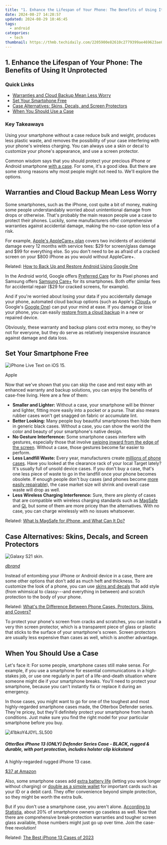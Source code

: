 ```yaml
---
title: "1. Enhance the Lifespan of Your Phone: The Benefits of Using It Unprotected"
date: 2024-08-27 14:28:57
updated: 2024-08-29 10:46:45
tags:
  - android
categories:
  - tech
thumbnail: https://thmb.techidaily.com/2205900e82610c2779399ae469623ae027920f8a8a6cd21a0ae3357ed65bdbc2.jpg
---
```


## 1. Enhance the Lifespan of Your Phone: The Benefits of Using It Unprotected

### Quick Links

* [Warranties and Cloud Backup Mean Less Worry](https://activate-lock.techidaily.com/in-2024-3-easy-methods-to-unlock-icloud-locked-apple-iphone-11-pro-maxipadipod-by-drfone-ios/)
* [Set Your Smartphone Free](https://snapchat-videos.techidaily.com/updated-in-2024-simplified-guide-crafting-and-altering-multisnap-stories/)
* [Case Alternatives: Skins, Decals, and Screen Protectors](https://tiktok-clips.techidaily.com/new-mastering-anime-aesthetics-in-viral-tiktoks-for-2024/)
* [When You Should Use a Case](https://vimeo-videos.techidaily.com/updated-in-2024-the-vimeo-story-a-hub-for-exclusive-film-content/)

### Key Takeaways

 Using your smartphone without a case reduce bulk and weight, produces less plastic waste, and removes the possibility of your case interfering with your phone's wireless charging. You can always use a skin or decal to customize your phone's appearance, and use a screen protector.

 Common wisdom says that you should protect your precious iPhone or Android smartphone [with a case](https://instagram-clips.techidaily.com/updated-ending-your-insta-saga-a-comprehensive-guide-to-deactivation/). For some, it's a good idea. But there are some strong reasons why most people might not need to. We'll explore the options.

##  Warranties and Cloud Backup Mean Less Worry

 Some smartphones, such as the iPhone, cost quite a bit of money, making some people understandably worried about unintentional damage from drops or otherwise. That's probably the main reason people use a case to protect their phones. Luckily, some manufacturers offer comprehensive warranties against accidental damage, making the no-case option less of a risk.

 For example, [Apple's AppleCare+ plan](https://www.apple.com/support/products/iphone/) covers two incidents of accidental damage every 12 months with service fees: $29 for screen/glass damage and $99 for everything else. So you don't need to be as afraid of a cracked screen on your $800 iPhone as you would without AppleCare+.

Related: [How to Back Up and Restore Android Using Google One](https://youtube-help.techidaily.com/in-2024-master-your-stream-utilizing-youtubes-av1-technology/) 

 In the Android world, Google offers [Preferred Care](https://store.google.com/us/magazine/preferred%5Fcare?hl=en-US) for its Pixel phones and Samsung offers [Samsung Care+](https://shop-links.co/link/?exclusive=1&publisher_slug=itechdaily19598&url=https%3A%2F%2Fwww.samsung.com%2Fus%2Fsupport%2Fsamsung-care-plus%2F) for its smartphones. Both offer similar fees for accidental repair ($29 for cracked screens, for example).

 And if you're worried about losing your data if you accidentally damage your phone, automated cloud backup options (such as Apple's [iCloud+](https://fox-http.techidaily.com/flawlessly-merged-the-linkage-of-instagram-and-tiktok/) or Google's [Google One](https://android-location-track.techidaily.com/two-ways-to-track-my-boyfriends-nokia-g42-5g-without-him-knowing-drfone-by-drfone-virtual-android/)) can put your mind at ease. If you damage or lose your phone, you can easily [restore from a cloud backup](https://youtube-help.techidaily.com/in-2024-master-your-stream-utilizing-youtubes-av1-technology/) in a new or repaired device.

 Obviously, these warranty and backup plans cost extra money, so they're not for everyone, but they do serve as relatively inexpensive insurance against damage and data loss.

##  Set Your Smartphone Free

![iPhone Live Text on iOS 15.](https://static1.howtogeekimages.com/wordpress/wp-content/uploads/2021/06/iphone_live_text.jpg) 

Apple

 Now that we've shown that you can skip the case and rest easy with an enhanced warranty and backup solutions, you can enjoy the benefits of case-free living. Here are a few of them:

* **Smaller and Lighter:** Without a case, your smartphone will be thinner and lighter, fitting more easily into a pocket or a purse. That also means rubber cases won't get snagged on fabric or accumulate lint.
* **Better Looking:** Many people buy beautiful smartphones then hide them in generic black cases. Without a case, you can show the world the color and beauty of your smartphone's native design.
* **No Gesture Interference:** Some smartphone cases interfere with gestures, especially those that involve [swiping inward from the edge of the screen](https://screen-activity-recording.techidaily.com/new-in-2024-gear-up-with-our-12-tycoon-titles-your-gaming-passport-to-success/). Without a case, those gestures become far easier to perform.
* **Less Landfill Waste:** Every year, manufacturers create [millions of phone cases](https://www.globenewswire.com/news-release/2019/07/31/1894829/0/en/5-11Bn-Mobile-Phone-Protective-Cases-Market-Report-2014-2019-2024.html). Have you looked at the clearance rack of your local Target lately? It's usually full of unsold device cases. If you don't buy a case, that's one less piece of waste to go in the landfill once your phone becomes obsolete. If enough people don't buy cases (and phones become [more easily repairable](https://hardware-tips.techidaily.com/gamers-lucky-day-top-discounted-powerhouse-laptops-of-2024-revealed/)), the case market size will shrink and overall case waste will drop as well.
* **Less Wireless Charging Interference:** Sure, there are plenty of cases that are compatible with wireless charging standards such as [MagSafe](https://techno-recovery.techidaily.com/mastering-regional-adjustments-how-to-update-regions-on-your-iphone/) and [Qi](https://smart-video-creator.techidaily.com/updated-2024-approved-mac-users-download-vllo-and-find-alternative-solutions/), but some of them are more pricey than the alternatives. With no case, you can charge wirelessly with no issues whatsoever.

Related: [What Is MagSafe for iPhone, and What Can It Do?](https://techno-recovery.techidaily.com/mastering-regional-adjustments-how-to-update-regions-on-your-iphone/) 

##  Case Alternatives: Skins, Decals, and Screen Protectors

![Galaxy S21 skin.](https://static1.howtogeekimages.com/wordpress/wp-content/uploads/2021/12/Mahogany-Galaxy-S21-Skins.jpg) 

_[dbrand](https://dbrand.com/shop/samsung-galaxy-s21-skins)_

 Instead of entombing your iPhone or Android device in a case, there are some other options that don't add as much heft and thickness. To customize the look of a phone, you can use [skins and decals](https://instagram-clips.techidaily.com/updated-ending-your-insta-saga-a-comprehensive-guide-to-deactivation/) that add style (from whimsical to classy---and everything in between) and scratch protection to the body of your phone.

Related: [What's the Difference Between Phone Cases, Protectors, Skins, and Covers?](https://instagram-clips.techidaily.com/updated-ending-your-insta-saga-a-comprehensive-guide-to-deactivation/) 

 To protect your phone's screen from cracks and scratches, you can install a very thin screen protector, which is a transparent piece of glass or plastic that sticks to the surface of your smartphone's screen. Screen protectors are usually less expensive than cases as well, which is another advantage.

##  When You Should Use a Case

 Let's face it: For some people, smartphone cases still make sense. For example, if you use a smartphone for essential communications in a high-stakes job, or use one regularly in part of a life-and-death situation where someone might die if your smartphone breaks. You'll need to protect your smartphone, because you can't instantly fix or replace it during an emergency.

 In those cases, you might want to go for one of the toughest and most highly-regarded smartphone cases made, the Otterbox Defender series. They're pricey, but they'll definitely protect your smartphone from harsh conditions. Just make sure you find the right model for your particular smartphone before you buy.

![41bkoY4J0YL._SL500_](https://static1.howtogeekimages.com/wordpress/wp-content/uploads/2023/06/41bkoy4j0yl-_sl500_.jpg) 

#####  OtterBox iPhone 13 (ONLY) Defender Series Case - BLACK, rugged & durable, with port protection, includes holster clip kickstand

A highly-regarded rugged iPhone 13 case.

[$37 at Amazon](https://www.amazon.com/OTTERBOX-DEFENDER-SCREENLESS-Case-iPhone/dp/B09D5PD2PR) 

 Also, some smartphone cases add [extra battery life](https://screen-activity-recording.techidaily.com/your-guide-to-cost-free-android-screenshots/) (letting you work longer without charging) or [double as a simple wallet](https://tiktok-video-recordings.techidaily.com/2024-approved-bringing-anime-characters-to-life-jujutsu-kaisen-for-tiktok/) for important cards such as your ID or a debit card. They offer convenience beyond simple protection, so they might be worth the extra bulk.

 But if you don't use a smartphone case, you aren't alone. [According to Statistia](https://www.statista.com/statistics/368627/us-protective-case-usage-among-smartphone-owners/), about 20% of smartphone owners go caseless as well. Now that there are comprehensive break-protection warranties and tougher screen glass available, those numbers might just go up over time. Join the case-free revolution!

Related: [The Best iPhone 13 Cases of 2023](https://tiktok-video-recordings.techidaily.com/2024-approved-bringing-anime-characters-to-life-jujutsu-kaisen-for-tiktok/)

<ins class="adsbygoogle"
     style="display:block"
     data-ad-format="autorelaxed"
     data-ad-client="ca-pub-7571918770474297"
     data-ad-slot="1223367746"></ins>



<ins class="adsbygoogle"
     style="display:block"
     data-ad-client="ca-pub-7571918770474297"
     data-ad-slot="8358498916"
     data-ad-format="auto"
     data-full-width-responsive="true"></ins>
